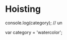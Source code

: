 # Hoisting


console.log(category); // un

var category = 'watercolor';
<!--stackedit_data:
eyJoaXN0b3J5IjpbMjg3MDIyODcxLDE0NzcxNTkwMDZdfQ==
-->